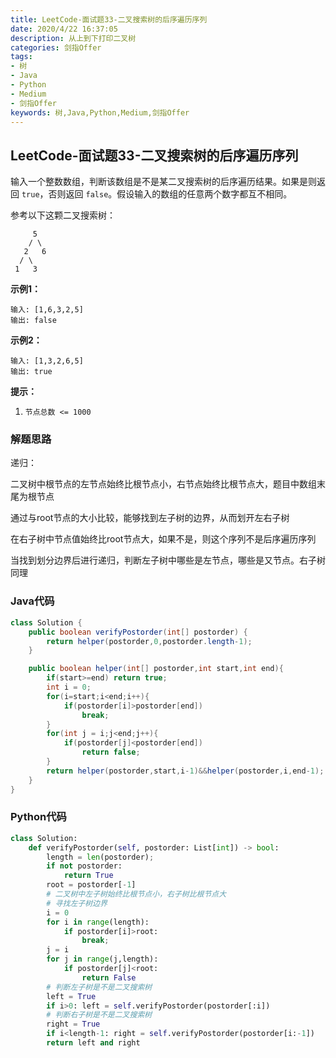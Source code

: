 ```yaml
---
title: LeetCode-面试题33-二叉搜索树的后序遍历序列
date: 2020/4/22 16:37:05
description: 从上到下打印二叉树
categories: 剑指Offer
tags: 
- 树
- Java
- Python
- Medium
- 剑指Offer
keywords: 树,Java,Python,Medium,剑指Offer
---
```


## LeetCode-面试题33-二叉搜索树的后序遍历序列 

输入一个整数数组，判断该数组是不是某二叉搜索树的后序遍历结果。如果是则返回 `true`，否则返回 `false`。假设输入的数组的任意两个数字都互不相同。

参考以下这颗二叉搜索树：

```
     5
    / \
   2   6
  / \
 1   3
```

 <!--more-->

**示例1：**

```
输入: [1,6,3,2,5]
输出: false
```

**示例2：**

```
输入: [1,3,2,6,5]
输出: true
```

**提示：**

1. `节点总数 <= 1000`

### 解题思路

递归：

二叉树中根节点的左节点始终比根节点小，右节点始终比根节点大，题目中数组末尾为根节点

通过与root节点的大小比较，能够找到左子树的边界，从而划开左右子树

在右子树中节点值始终比root节点大，如果不是，则这个序列不是后序遍历序列

当找到划分边界后进行递归，判断左子树中哪些是左节点，哪些是又节点。右子树同理

### Java代码

```java
class Solution {
    public boolean verifyPostorder(int[] postorder) {
        return helper(postorder,0,postorder.length-1);
    }

    public boolean helper(int[] postorder,int start,int end){
        if(start>=end) return true;
        int i = 0;
        for(i=start;i<end;i++){
            if(postorder[i]>postorder[end])
                break;
        }
        for(int j = i;j<end;j++){
            if(postorder[j]<postorder[end])
                return false;
        }
        return helper(postorder,start,i-1)&&helper(postorder,i,end-1);
    }
}
```

### Python代码

```python
class Solution:
    def verifyPostorder(self, postorder: List[int]) -> bool:
        length = len(postorder);
        if not postorder:
            return True
        root = postorder[-1]
        # 二叉树中左子树始终比根节点小，右子树比根节点大
        # 寻找左子树边界
        i = 0
        for i in range(length):
            if postorder[i]>root:
                break;
        j = i
        for j in range(j,length):
            if postorder[j]<root:
                return False
        # 判断左子树是不是二叉搜索树
        left = True
        if i>0: left = self.verifyPostorder(postorder[:i])
        # 判断右子树是不是二叉搜索树
        right = True
        if i<length-1: right = self.verifyPostorder(postorder[i:-1])
        return left and right
```